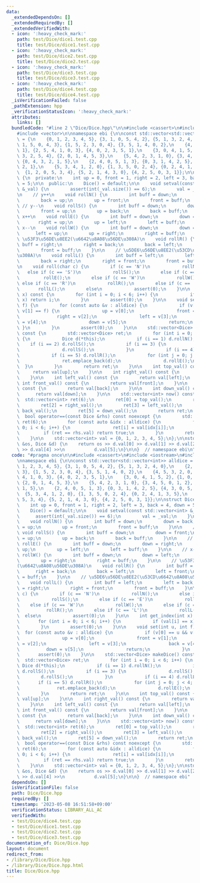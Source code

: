 ```yaml
---
data:
  _extendedDependsOn: []
  _extendedRequiredBy: []
  _extendedVerifiedWith:
  - icon: ':heavy_check_mark:'
    path: test/Dice/dice1.test.cpp
    title: test/Dice/dice1.test.cpp
  - icon: ':heavy_check_mark:'
    path: test/Dice/dice2.test.cpp
    title: test/Dice/dice2.test.cpp
  - icon: ':heavy_check_mark:'
    path: test/Dice/dice3.test.cpp
    title: test/Dice/dice3.test.cpp
  - icon: ':heavy_check_mark:'
    path: test/Dice/dice4.test.cpp
    title: test/Dice/dice4.test.cpp
  _isVerificationFailed: false
  _pathExtension: hpp
  _verificationStatusIcon: ':heavy_check_mark:'
  attributes:
    links: []
  bundledCode: "#line 2 \"Dice/Dice.hpp\"\n\n#include <cassert>\n#include <iostream>\n\
    #include <vector>\n\nnamespace ebi {\n\nconst std::vector<std::vector<int>> alldice\
    \ = {\n    {0, 1, 2, 3, 4, 5}, {3, 1, 0, 5, 4, 2}, {5, 1, 3, 2, 4, 0},\n    {2,\
    \ 1, 5, 0, 4, 3}, {1, 5, 2, 3, 0, 4}, {3, 5, 1, 4, 0, 2},\n    {4, 5, 3, 2, 0,\
    \ 1}, {2, 5, 4, 1, 0, 3}, {4, 0, 2, 3, 5, 1},\n    {3, 0, 4, 1, 5, 2}, {1, 0,\
    \ 3, 2, 5, 4}, {2, 0, 1, 4, 5, 3},\n    {5, 4, 2, 3, 1, 0}, {3, 4, 5, 0, 1, 2},\
    \ {0, 4, 3, 2, 1, 5},\n    {2, 4, 0, 5, 1, 3}, {0, 3, 1, 4, 2, 5}, {4, 3, 0, 5,\
    \ 2, 1},\n    {5, 3, 4, 1, 2, 0}, {1, 3, 5, 0, 2, 4}, {0, 2, 4, 1, 3, 5},\n  \
    \  {1, 2, 0, 5, 3, 4}, {5, 2, 1, 4, 3, 0}, {4, 2, 5, 0, 3, 1}};\n\nstruct Dice\
    \ {\n  private:\n    int up = 0, front = 1, right = 2, left = 3, back = 4, down\
    \ = 5;\n\n  public:\n    Dice() = default;\n\n    void setval(const std::vector<int>\
    \ &_val) {\n        assert(int(_val.size()) == 6);\n        val = _val;\n    }\n\
    \n    // y++\n    void rollN() {\n        int buff = down;\n        down = back;\n\
    \        back = up;\n        up = front;\n        front = buff;\n    }\n\n   \
    \ // y--\n    void rollS() {\n        int buff = down;\n        down = front;\n\
    \        front = up;\n        up = back;\n        back = buff;\n    }\n\n    //\
    \ x++\n    void rollE() {\n        int buff = down;\n        down = right;\n \
    \       right = up;\n        up = left;\n        left = buff;\n    }\n\n    //\
    \ x--\n    void rollW() {\n        int buff = down;\n        down = left;\n  \
    \      left = up;\n        up = right;\n        right = buff;\n    }\n\n    //\
    \ \u53F3\u56DE\u8EE2(\u6642\u8A08\u56DE\u308A)\n    void rollR() {\n        int\
    \ buff = right;\n        right = back;\n        back = left;\n        left = front;\n\
    \        front = buff;\n    }\n\n    // \u5DE6\u56DE\u8EE2(\u53CD\u6642\u8A08\u56DE\
    \u308A)\n    void rollL() {\n        int buff = left;\n        left = back;\n\
    \        back = right;\n        right = front;\n        front = buff;\n    }\n\
    \n    void roll(char c) {\n        if (c == 'N')\n            rollN();\n     \
    \   else if (c == 'S')\n            rollS();\n        else if (c == 'E')\n   \
    \         rollE();\n        else if (c == 'W')\n            rollW();\n       \
    \ else if (c == 'R')\n            rollR();\n        else if (c == 'L')\n     \
    \       rollL();\n        else\n            assert(0);\n    }\n\n    int get_index(int\
    \ x) const {\n        for (int i = 0; i < 6; i++) {\n            if (val[i] ==\
    \ x) return i;\n        }\n        assert(0);\n    }\n\n    void set(int u, int\
    \ f) {\n        for (const auto &v : alldice) {\n            if (v[0] == u &&\
    \ v[1] == f) {\n                up = v[0];\n                front = v[1];\n  \
    \              right = v[2];\n                left = v[3];\n                back\
    \ = v[4];\n                down = v[5];\n                return;\n           \
    \ }\n        }\n        assert(0);\n    }\n\n    std::vector<Dice> makeDice()\
    \ const {\n        std::vector<Dice> ret;\n        for (int i = 0; i < 6; i++)\
    \ {\n            Dice d(*this);\n            if (i == 1) d.rollN();\n        \
    \    if (i == 2) d.rollS();\n            if (i == 3) {\n                d.rollS();\n\
    \                d.rollS();\n            }\n            if (i == 4) d.rollL();\n\
    \            if (i == 5) d.rollR();\n            for (int j = 0; j < 4; j++) {\n\
    \                ret.emplace_back(d);\n                d.rollE();\n          \
    \  }\n        }\n        return ret;\n    }\n\n    int top_val() const {\n   \
    \     return val[up];\n    }\n\n    int right_val() const {\n        return val[right];\n\
    \    }\n\n    int left_val() const {\n        return val[left];\n    }\n\n   \
    \ int front_val() const {\n        return val[front];\n    }\n\n    int back_val()\
    \ const {\n        return val[back];\n    }\n\n    int down_val() const {\n  \
    \      return val[down];\n    }\n\n    std::vector<int> now() const {\n      \
    \  std::vector<int> ret(6);\n        ret[0] = top_val();\n        ret[1] = front_val();\n\
    \        ret[2] = right_val();\n        ret[3] = left_val();\n        ret[4] =\
    \ back_val();\n        ret[5] = down_val();\n        return ret;\n    }\n\n  \
    \  bool operator==(const Dice &rhs) const noexcept {\n        std::vector<int>\
    \ ret(6);\n        for (const auto &idx : alldice) {\n            for (int i =\
    \ 0; i < 6; i++) {\n                ret[i] = val[idx[i]];\n            }\n   \
    \         if (ret == rhs.val) return true;\n        }\n        return false;\n\
    \    }\n\n    std::vector<int> val = {0, 1, 2, 3, 4, 5};\n};\n\nstd::istream &operator>>(std::istream\
    \ &os, Dice &d) {\n    return os >> d.val[0] >> d.val[1] >> d.val[2] >> d.val[3]\
    \ >> d.val[4] >>\n           d.val[5];\n}\n\n}  // namespace ebi\n"
  code: "#pragma once\n\n#include <cassert>\n#include <iostream>\n#include <vector>\n\
    \nnamespace ebi {\n\nconst std::vector<std::vector<int>> alldice = {\n    {0,\
    \ 1, 2, 3, 4, 5}, {3, 1, 0, 5, 4, 2}, {5, 1, 3, 2, 4, 0},\n    {2, 1, 5, 0, 4,\
    \ 3}, {1, 5, 2, 3, 0, 4}, {3, 5, 1, 4, 0, 2},\n    {4, 5, 3, 2, 0, 1}, {2, 5,\
    \ 4, 1, 0, 3}, {4, 0, 2, 3, 5, 1},\n    {3, 0, 4, 1, 5, 2}, {1, 0, 3, 2, 5, 4},\
    \ {2, 0, 1, 4, 5, 3},\n    {5, 4, 2, 3, 1, 0}, {3, 4, 5, 0, 1, 2}, {0, 4, 3, 2,\
    \ 1, 5},\n    {2, 4, 0, 5, 1, 3}, {0, 3, 1, 4, 2, 5}, {4, 3, 0, 5, 2, 1},\n  \
    \  {5, 3, 4, 1, 2, 0}, {1, 3, 5, 0, 2, 4}, {0, 2, 4, 1, 3, 5},\n    {1, 2, 0,\
    \ 5, 3, 4}, {5, 2, 1, 4, 3, 0}, {4, 2, 5, 0, 3, 1}};\n\nstruct Dice {\n  private:\n\
    \    int up = 0, front = 1, right = 2, left = 3, back = 4, down = 5;\n\n  public:\n\
    \    Dice() = default;\n\n    void setval(const std::vector<int> &_val) {\n  \
    \      assert(int(_val.size()) == 6);\n        val = _val;\n    }\n\n    // y++\n\
    \    void rollN() {\n        int buff = down;\n        down = back;\n        back\
    \ = up;\n        up = front;\n        front = buff;\n    }\n\n    // y--\n   \
    \ void rollS() {\n        int buff = down;\n        down = front;\n        front\
    \ = up;\n        up = back;\n        back = buff;\n    }\n\n    // x++\n    void\
    \ rollE() {\n        int buff = down;\n        down = right;\n        right =\
    \ up;\n        up = left;\n        left = buff;\n    }\n\n    // x--\n    void\
    \ rollW() {\n        int buff = down;\n        down = left;\n        left = up;\n\
    \        up = right;\n        right = buff;\n    }\n\n    // \u53F3\u56DE\u8EE2\
    (\u6642\u8A08\u56DE\u308A)\n    void rollR() {\n        int buff = right;\n  \
    \      right = back;\n        back = left;\n        left = front;\n        front\
    \ = buff;\n    }\n\n    // \u5DE6\u56DE\u8EE2(\u53CD\u6642\u8A08\u56DE\u308A)\n\
    \    void rollL() {\n        int buff = left;\n        left = back;\n        back\
    \ = right;\n        right = front;\n        front = buff;\n    }\n\n    void roll(char\
    \ c) {\n        if (c == 'N')\n            rollN();\n        else if (c == 'S')\n\
    \            rollS();\n        else if (c == 'E')\n            rollE();\n    \
    \    else if (c == 'W')\n            rollW();\n        else if (c == 'R')\n  \
    \          rollR();\n        else if (c == 'L')\n            rollL();\n      \
    \  else\n            assert(0);\n    }\n\n    int get_index(int x) const {\n \
    \       for (int i = 0; i < 6; i++) {\n            if (val[i] == x) return i;\n\
    \        }\n        assert(0);\n    }\n\n    void set(int u, int f) {\n      \
    \  for (const auto &v : alldice) {\n            if (v[0] == u && v[1] == f) {\n\
    \                up = v[0];\n                front = v[1];\n                right\
    \ = v[2];\n                left = v[3];\n                back = v[4];\n      \
    \          down = v[5];\n                return;\n            }\n        }\n \
    \       assert(0);\n    }\n\n    std::vector<Dice> makeDice() const {\n      \
    \  std::vector<Dice> ret;\n        for (int i = 0; i < 6; i++) {\n           \
    \ Dice d(*this);\n            if (i == 1) d.rollN();\n            if (i == 2)\
    \ d.rollS();\n            if (i == 3) {\n                d.rollS();\n        \
    \        d.rollS();\n            }\n            if (i == 4) d.rollL();\n     \
    \       if (i == 5) d.rollR();\n            for (int j = 0; j < 4; j++) {\n  \
    \              ret.emplace_back(d);\n                d.rollE();\n            }\n\
    \        }\n        return ret;\n    }\n\n    int top_val() const {\n        return\
    \ val[up];\n    }\n\n    int right_val() const {\n        return val[right];\n\
    \    }\n\n    int left_val() const {\n        return val[left];\n    }\n\n   \
    \ int front_val() const {\n        return val[front];\n    }\n\n    int back_val()\
    \ const {\n        return val[back];\n    }\n\n    int down_val() const {\n  \
    \      return val[down];\n    }\n\n    std::vector<int> now() const {\n      \
    \  std::vector<int> ret(6);\n        ret[0] = top_val();\n        ret[1] = front_val();\n\
    \        ret[2] = right_val();\n        ret[3] = left_val();\n        ret[4] =\
    \ back_val();\n        ret[5] = down_val();\n        return ret;\n    }\n\n  \
    \  bool operator==(const Dice &rhs) const noexcept {\n        std::vector<int>\
    \ ret(6);\n        for (const auto &idx : alldice) {\n            for (int i =\
    \ 0; i < 6; i++) {\n                ret[i] = val[idx[i]];\n            }\n   \
    \         if (ret == rhs.val) return true;\n        }\n        return false;\n\
    \    }\n\n    std::vector<int> val = {0, 1, 2, 3, 4, 5};\n};\n\nstd::istream &operator>>(std::istream\
    \ &os, Dice &d) {\n    return os >> d.val[0] >> d.val[1] >> d.val[2] >> d.val[3]\
    \ >> d.val[4] >>\n           d.val[5];\n}\n\n}  // namespace ebi"
  dependsOn: []
  isVerificationFile: false
  path: Dice/Dice.hpp
  requiredBy: []
  timestamp: '2023-05-08 16:51:58+09:00'
  verificationStatus: LIBRARY_ALL_AC
  verifiedWith:
  - test/Dice/dice4.test.cpp
  - test/Dice/dice1.test.cpp
  - test/Dice/dice2.test.cpp
  - test/Dice/dice3.test.cpp
documentation_of: Dice/Dice.hpp
layout: document
redirect_from:
- /library/Dice/Dice.hpp
- /library/Dice/Dice.hpp.html
title: Dice/Dice.hpp
---
```

